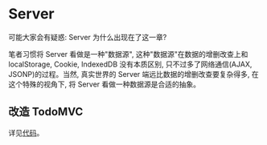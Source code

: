 # Server

可能大家会有疑惑: Server 为什么出现在了这一章?

笔者习惯将 Server 看做是一种"数据源", 这种"数据源"在数据的增删改查上和 localStorage, Cookie, IndexedDB 没有本质区别, 只不过多了网络通信(AJAX, JSONP)的过程。当然, 真实世界的 Server 端远比数据的增删改查要复杂得多, 在这个特殊的视角下, 将 Server 看做一种数据源是合适的抽象。

## 改造 TodoMVC

详见[代码](https://github.com/luics/web-dev/blob/master/examples/data/TodoMVC-server.html)。